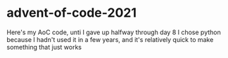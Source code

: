 # advent-of-code-2021

Here's my AoC code, unti I gave up halfway through day 8
I chose python because I hadn't used it in a few years, and it's relatively quick to make something that just works
